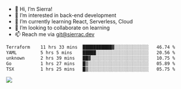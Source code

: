 - 👋 Hi, I’m Sierra!
- 👀 I’m interested in back-end development
- 🌱 I’m currently learning React, Serverless, Cloud
- 💞️ I’m looking to collaborate on learning
- 📫 Reach me via git@sierrac.dev

<!--START_SECTION:waka-->

```txt
Terraform    11 hrs 33 mins  ███████████▓░░░░░░░░░░░░░   46.74 %
YAML         5 hrs 5 mins    █████░░░░░░░░░░░░░░░░░░░░   20.56 %
unknown      2 hrs 39 mins   ██▓░░░░░░░░░░░░░░░░░░░░░░   10.75 %
Go           1 hrs 27 mins   █▒░░░░░░░░░░░░░░░░░░░░░░░   05.89 %
TSX          1 hrs 25 mins   █▒░░░░░░░░░░░░░░░░░░░░░░░   05.75 %
```

<!--END_SECTION:waka-->


![](https://hit.yhype.me/github/profile?user_id=7351311)
